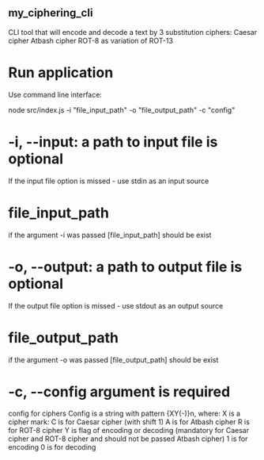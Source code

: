 ## my_ciphering_cli

CLI tool that will encode and decode a text by 3 substitution ciphers:
Caesar cipher
Atbash cipher
ROT-8 as variation of ROT-13

# Run application

Use command line interface:

node src/index.js -i "file_input_path" -o "file_output_path" -c "config"

# -i, --input: a path to input file is optional

If the input file option is missed - use stdin as an input source

# file_input_path

if the argument -i was passed [file_input_path] should be exist

# -o, --output: a path to output file is optional

If the output file option is missed - use stdout as an output source

# file_output_path

if the argument -o was passed [file_output_path] should be exist

# -c, --config argument is required

config for ciphers Config is a string with pattern {XY(-)}n, where:
X is a cipher mark:
C is for Caesar cipher (with shift 1)
A is for Atbash cipher
R is for ROT-8 cipher
Y is flag of encoding or decoding (mandatory for Caesar cipher and ROT-8 cipher and should not be passed Atbash cipher)
1 is for encoding
0 is for decoding

